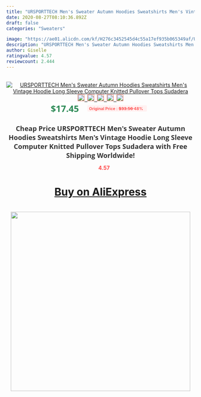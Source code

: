 ```yaml
---
title: "URSPORTTECH Men's Sweater Autumn Hoodies Sweatshirts Men's Vintage Hoodie Long Sleeve Computer Knitted Pullover Tops Sudadera"
date: 2020-08-27T08:10:36.892Z
draft: false
categories: "Sweaters"

image: "https://ae01.alicdn.com/kf/H276c3452545d4c55a17ef935b065349af/URSPORTTECH-Men-s-Sweater-Autumn-Hoodies-Sweatshirts-Men-s-Vintage-Hoodie-Long-Sleeve-Computer-Knitted-Pullover.jpg"
description: "URSPORTTECH Men's Sweater Autumn Hoodies Sweatshirts Men's Vintage Hoodie Long Sleeve Computer Knitted Pullover Tops Sudadera"
author: Giselle
ratingvalue: 4.57
reviewcount: 2.444
---
```

<br>
<div style="text-align: center;">
<a href="https://s.click.aliexpress.com/e/_AgTp29" target="_blank" rel="nofollow noopener noreferrer"><img alt="URSPORTTECH Men's Sweater Autumn Hoodies Sweatshirts Men's Vintage Hoodie Long Sleeve Computer Knitted Pullover Tops Sudadera" class="magnifier-image" src="https://ae01.alicdn.com/kf/H276c3452545d4c55a17ef935b065349af/URSPORTTECH-Men-s-Sweater-Autumn-Hoodies-Sweatshirts-Men-s-Vintage-Hoodie-Long-Sleeve-Computer-Knitted-Pullover.jpg_640x640.jpg">
<br>
<img style="border:1px solid salmon" src="https://ae01.alicdn.com/kf/H276c3452545d4c55a17ef935b065349af/URSPORTTECH-Men-s-Sweater-Autumn-Hoodies-Sweatshirts-Men-s-Vintage-Hoodie-Long-Sleeve-Computer-Knitted-Pullover.jpg_120x120.jpg">&nbsp;&nbsp;<img style="border:1px solid salmon" src="https://ae01.alicdn.com/kf/Hc850050b51f74099a033ab68f4bfa56fc/URSPORTTECH-Men-s-Sweater-Autumn-Hoodies-Sweatshirts-Men-s-Vintage-Hoodie-Long-Sleeve-Computer-Knitted-Pullover.jpg_120x120.jpg">&nbsp;&nbsp;<img style="border:1px solid salmon" src="https://ae01.alicdn.com/kf/H0d669349f1b54dc3827fe67986230739L/URSPORTTECH-Men-s-Sweater-Autumn-Hoodies-Sweatshirts-Men-s-Vintage-Hoodie-Long-Sleeve-Computer-Knitted-Pullover.jpg_120x120.jpg">&nbsp;&nbsp;<img style="border:1px solid salmon" src="https://ae01.alicdn.com/kf/Hf9395ca5ff884714843c83ce2eefabbeY/URSPORTTECH-Men-s-Sweater-Autumn-Hoodies-Sweatshirts-Men-s-Vintage-Hoodie-Long-Sleeve-Computer-Knitted-Pullover.jpg_120x120.jpg">&nbsp;&nbsp;<img style="border:1px solid salmon" src="https://ae01.alicdn.com/kf/H6be216daadf9423db3647553a8f249a2f/URSPORTTECH-Men-s-Sweater-Autumn-Hoodies-Sweatshirts-Men-s-Vintage-Hoodie-Long-Sleeve-Computer-Knitted-Pullover.jpg_120x120.jpg"></a></div><br0>
<div style="text-align: center;"><span style="background-color: white; border: 0px; box-sizing: border-box; color: seagreen; display: inline-block; font-family: &quot;open sans&quot; , &quot;arial&quot; , &quot;helvetica&quot; , sans-serif , &quot;heiti&quot;; font-size: 24px; font-stretch: inherit; font-weight: 700; line-height: inherit; margin: 0px 10px 0px 0px; padding: 0px; vertical-align: middle;">$17.45 </span>
<span style="background: rgb(255 , 241 , 241); border-radius: 3px; border: 0px; box-sizing: border-box; color: #ff4747; display: inline-block; font-family: inherit; font-size: 12px; font-stretch: inherit; font-style: inherit; font-variant: inherit; font-weight: 600; line-height: inherit; margin: 0px; padding: 2px 5px; transform: scale(0.9); vertical-align: middle;">Original Price : <b style="text-decoration: line-through;">$33.56 </b> 48%&nbsp;&nbsp;</span></div>
<h1 style="color: #333333; display: inline-block; font-family: &quot;open sans&quot; , &quot;arial&quot; , &quot;helvetica&quot; , sans-serif , &quot;heiti&quot;; font-size: 18px; font-stretch: inherit; font-weight: 700; text-align: center;">Cheap Price URSPORTTECH Men's Sweater Autumn Hoodies Sweatshirts Men's Vintage Hoodie Long Sleeve Computer Knitted Pullover Tops Sudadera with Free Shipping Worldwide!</h1>
<div style="color: #ff4747; text-align: center;">
<img src="https://4.bp.blogspot.com/-M0ZcTcb-5uY/XleCXlxnR4I/AAAAAAAAAEc/OrjgMkXV1oMQFaCRZj5HQwOCBcu3w1FegCPcBGAYYCw/s1600/star.png" style="height: 15px;">&nbsp;<b>4.57</b></div>
<div class="button_cont" align="center"><a class="buynow_a" href="https://s.click.aliexpress.com/e/_AgTp29" target="_blank" rel="nofollow noopener noreferrer"><H1>Buy on AliExpress</H1></a></div><br>
<div class="separator" style="clear: both; text-align: center;">
<img src="https://lh3.googleusercontent.com/-pTy5HemUv9M/XlePHvY0dAI/AAAAAAAAAE4/0nX5iRUoIWY8eMW9Dpxeirr157OZliDIgCLcBGAsYHQ/s1600/badge.gif" width="480">
</div>
